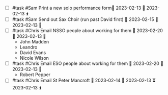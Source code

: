 - [ ] #task #Sam Print a new solo performance form📅 2023-02-13 🛫 2023-02-13 ⏫ 
- [ ] #task #Sam Send out Sax Choir (run past David first) 📅 2023-02-15 🛫 2023-02-13 🔼 
- [ ] #task #Chris Email NSSO people about working for them 📅 2023-02-20 🛫 2023-02-13 🔽 
	- John Madden
	- Leandro
	- David Evans
	- Nicole Wilson
- [ ] #task #Chris Email ESO people about working for them 📅 2023-02-20 🛫 2023-02-13 🔽 
	- Robert Pepper
- [ ] #task #Chris Email St Peter Mancroft 📅 2023-02-14 🛫 2023-02-13 ⏳ 2023-02-13 ⏫ 